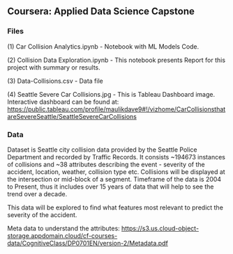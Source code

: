 ## Coursera: Applied Data Science Capstone 

### Files

(1) Car Collision Analytics.ipynb - Notebook with ML Models Code.

(2) Collision Data Exploration.ipynb - This notebook presents Report for this project with summary or results.

(3) Data-Collisions.csv - Data file
    
(4) Seattle Severe Car Collisions.jpg - This is Tableau Dashboard image. Interactive dashboard can be found at:
    https://public.tableau.com/profile/maulikdave9#!/vizhome/CarCollisionsthatareSevereSeattle/SeattleSevereCarCollisions

### Data

Dataset is Seattle city collision data provided by the Seattle Police Department and recorded by Traffic Records.  It consists  ~194673 instances of collisions and ~38 attributes describing the event - severity of the accident, location, weather, collision type etc.  Collisions will be displayed at the intersection or mid-block of a segment. Timeframe of the data is 2004 to Present, thus it includes over 15 years of data that will help to see the trend over a decade.

This data will be explored to find what features most relevant to predict the severity of the accident.
 
Meta data to understand the attributes: https://s3.us.cloud-object-storage.appdomain.cloud/cf-courses-data/CognitiveClass/DP0701EN/version-2/Metadata.pdf
